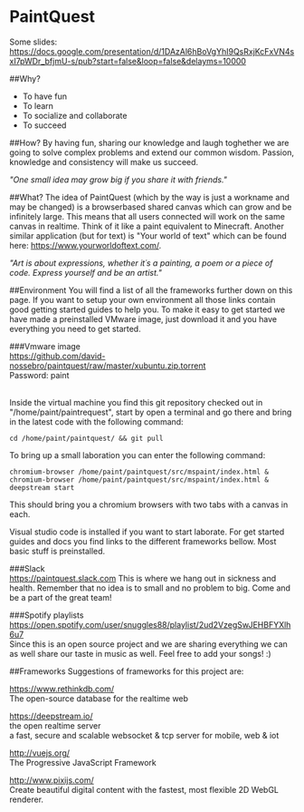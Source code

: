# PaintQuest

Some slides: <br />
https://docs.google.com/presentation/d/1DAzAl6hBoVgYhI9QsRxjKcFxVN4sxI7pWDr_bfjmU-s/pub?start=false&loop=false&delayms=10000

##Why?
* To have fun
* To learn
* To socialize and collaborate
* To succeed

##How?
By having fun, sharing our knowledge and laugh toghether we are going to solve complex problems and extend our common wisdom. Passion, knowledge and consistency will make us succeed.

_"One small idea may grow big if you share it with friends."_

##What?
The idea of PaintQuest (which by the way is just a workname and may be changed) is a browserbased shared canvas which can grow and be infinitely large. This means that all users connected will work on the same canvas in realtime. Think of it like a paint equivalent to Minecraft. Another similar application (but for text) is "Your world of text" which can be found here: https://www.yourworldoftext.com/.

_"Art is about expressions, whether it´s a painting, a poem or a piece of code. Express yourself and be an artist."_

##Environment
You will find a list of all the frameworks further down on this page. If you want to setup your own environment all those links contain good getting started guides to help you. To make it easy to get started we have made a preinstalled VMware image, just download it and you have everything you need to get started.

###Vmware image<br />
https://github.com/david-nossebro/paintquest/raw/master/xubuntu.zip.torrent <br />
Password: paint <br /><br />

Inside the virtual machine you find this git repository checked out in "/home/paint/paintrequest", start by open a terminal and go there and bring in the latest code with the following command:
```
cd /home/paint/paintquest/ && git pull
```

To bring up a small laboration you can enter the following command:
```
chromium-browser /home/paint/paintquest/src/mspaint/index.html & 
chromium-browser /home/paint/paintquest/src/mspaint/index.html & 
deepstream start
```
This should bring you a chromium browsers with two tabs with a canvas in each.

Visual studio code is installed if you want to start laborate. For get started guides and docs you find links to the different frameworks bellow. Most basic stuff is preinstalled.

###Slack<br />
https://paintquest.slack.com
This is where we hang out in sickness and health. Remember that no idea is to small and no problem to big. Come and be a part of the great team! 

###Spotify playlists<br />
https://open.spotify.com/user/snuggles88/playlist/2ud2VzegSwJEHBFYXlh6u7 <br />
Since this is an open source project and we are sharing everything we can as well share our taste in music as well. Feel free to add your songs! :)

##Frameworks
Suggestions of frameworks for this project are:

https://www.rethinkdb.com/ <br />
The open-source database for the realtime web

https://deepstream.io/ <br />
the open realtime server <br />
a fast, secure and scalable websocket & tcp server for mobile, web & iot

http://vuejs.org/ <br />
The Progressive JavaScript Framework

http://www.pixijs.com/ <br />
Create beautiful digital content with the fastest, most flexible 2D WebGL renderer.
